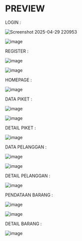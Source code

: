 <h1>PREVIEW</h1>

LOGIN :

![Screenshot 2025-04-29 220953](https://github.com/user-attachments/assets/696909f7-97c0-419b-b57d-40dca40ce365)

![image](https://github.com/user-attachments/assets/f51098e7-96e1-4751-9eb9-2b533c3f0477)

REGISTER :

![image](https://github.com/user-attachments/assets/f7bcaba7-0aaf-4b94-bd3f-83e90a544add)

![image](https://github.com/user-attachments/assets/ee6ca7c1-0f44-482c-b54b-dc0ca8be4831)

HOMEPAGE :

![image](https://github.com/user-attachments/assets/d9224c94-2610-4682-87d7-70ad0de4fae5)

DATA PIKET :

![image](https://github.com/user-attachments/assets/ba6638f3-d32f-4f0e-99aa-5f7d51f21a22)

![image](https://github.com/user-attachments/assets/5ff6da6d-a3ae-4d12-86ff-71c9052aa252)

DETAIL PIKET :

![image](https://github.com/user-attachments/assets/16c6a3c7-eafe-447a-bc1f-0104bd4d9eca)

DATA PELANGGAN :

![image](https://github.com/user-attachments/assets/c11768a8-0e4d-4be7-a2bf-b4a486f89224)

![image](https://github.com/user-attachments/assets/aaa1b87a-a5c7-4cb6-a840-8b17c89d01d9)

DETAIL PELANGGAN :

![image](https://github.com/user-attachments/assets/37bc1577-e73e-4c3d-a17a-3487cda0bc91)

PENDATAAN BARANG :

![image](https://github.com/user-attachments/assets/51b0d6c6-80fd-43f3-a3b6-c3f9df059dfe)

![image](https://github.com/user-attachments/assets/efe633e9-2a15-4ac9-806d-541bb19ddf87)

DETAIL BARANG :

![image](https://github.com/user-attachments/assets/de5f8bb7-3bb5-4239-a0c5-6b2e5c278901)

